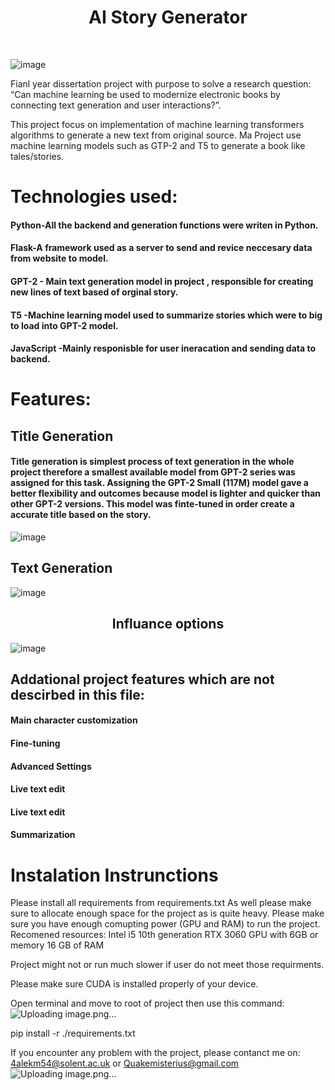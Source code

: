 
<h1 align="center"> AI Story Generator </h1> <br>

![image](https://user-images.githubusercontent.com/55873838/186183794-05e75e85-5d77-4aaf-8e42-7052cbead40a.png)


Fianl year dissertation project with purpose to solve a research question: “Can machine learning be used to modernize electronic books by connecting text generation and user interactions?”. 

This project focus on implementation of machine learning transformers algorithms to generate a new text from original source. Ma
Project use machine learning models such as GTP-2 and T5 to generate a book like tales/stories.

<h1>Technologies used:</h1>
<h4>Python-All the backend and generation functions were writen in Python.</h4>
<h4>Flask-A framework used as a server to send and revice neccesary data from website to model.</h4>
<h4>GPT-2 - Main text generation model in project , responsible for creating new lines of text based of orginal story.</h4>
<h4>T5 -Machine learning model used to summarize stories which were to big to load into GPT-2 model.</h4>
<h4>JavaScript -Mainly responisble for user ineracation and sending data to backend.</h4>


 

<h1>Features:</h1>
<h2>Title Generation</h2>
<h4>Title generation is simplest process of text generation in the whole project therefore a smallest available model from GPT-2 series was assigned for this task. Assigning the GPT-2 Small (117M) model gave a better flexibility and outcomes because model is lighter and quicker than other GPT-2 versions. This model was finte-tuned in order create a accurate title based on the story.
</h4>
  
![image](https://user-images.githubusercontent.com/55873838/186206578-f44e7c08-0e86-4d27-af29-9836912f4d39.png)

<h2 ">Text Generation</h2>
<p align="center" >
 
 ![image](https://user-images.githubusercontent.com/55873838/186212862-619147b9-f4d7-405f-ac25-94aec6b03b8b.png)

</p>

<h2 align="center">Influance options</h2>
<p align="center" >
 
![image](https://user-images.githubusercontent.com/55873838/186211413-dcb3500f-8031-430b-b44e-2ac39cf07908.png)
</p>
<h2>Addational project features which are not descirbed in this file:</h2>
<h4>Main character customization</h4>
<h4>Fine-tuning</h4>
<h4>Advanced Settings</h4>
<h4>Live text edit</h4>
<h4>Live text edit</h4>
<h4>Summarization</h4>





<h1>Instalation Instrunctions </h1>
Please install all requirements from requirements.txt
As well please make sure to allocate enough space for the project as is quite heavy. 
Please make sure you have enough comupting power (GPU and RAM) to run the project. 
Recomened resources:
Intel i5 10th generation
RTX 3060 GPU with 6GB or memory
16 GB of RAM

Project might not or run much slower if user do not meet those requirments. 

Please make sure CUDA is installed properly of your device. 

Open terminal and move to root of project then use this command:![Uploading image.png…]()

pip install -r ./requirements.txt

If you encounter any problem with the project, please contanct me on:
4alekm54@solent.ac.uk
or
Quakemisterius@gmail.com
![Uploading image.png…]()
